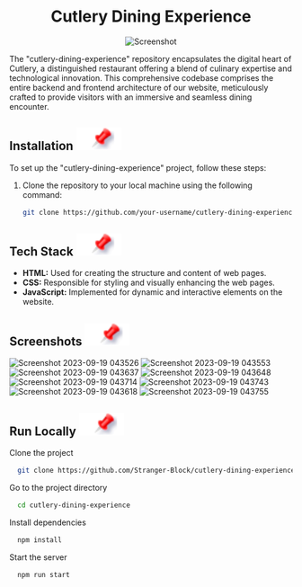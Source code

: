 
<h1 align="center">Cutlery Dining Experience</h1>

<p align="center">
  <img src="https://github.com/Stranger-Block/cutlery-dining-experience/assets/141111315/ef019823-0815-4aa1-aaec-fba0c9b3243c" alt="Screenshot">
</p>

The "cutlery-dining-experience" repository encapsulates the digital heart of Cutlery, a distinguished restaurant offering a blend of culinary expertise and technological innovation. This comprehensive codebase comprises the entire backend and frontend architecture of our website, meticulously crafted to provide visitors with an immersive and seamless dining encounter.



## Installation ![](https://raw.githubusercontent.com/aregtech/areg-sdk/master/docs/img/pin.svg)

To set up the "cutlery-dining-experience" project, follow these steps:

1. Clone the repository to your local machine using the following command:

   ```bash
   git clone https://github.com/your-username/cutlery-dining-experience.git
## Tech Stack ![](https://raw.githubusercontent.com/aregtech/areg-sdk/master/docs/img/pin.svg)

- **HTML:** Used for creating the structure and content of web pages.
- **CSS:** Responsible for styling and visually enhancing the web pages.
- **JavaScript:** Implemented for dynamic and interactive elements on the website.





## Screenshots ![](https://raw.githubusercontent.com/aregtech/areg-sdk/master/docs/img/pin.svg)

![Screenshot 2023-09-19 043526](https://github.com/Stranger-Block/cutlery-dining-experience/assets/141111315/fefed6f7-1cac-41dc-987e-fcb1197140aa)
![Screenshot 2023-09-19 043553](https://github.com/Stranger-Block/cutlery-dining-experience/assets/141111315/efb07e9b-e203-457f-86ce-b9904521e87f)
![Screenshot 2023-09-19 043637](https://github.com/Stranger-Block/cutlery-dining-experience/assets/141111315/f17273e6-f71e-4369-a354-8b9a1e909d5e)
![Screenshot 2023-09-19 043648](https://github.com/Stranger-Block/cutlery-dining-experience/assets/141111315/8b8de9f7-7efb-4c50-80b0-06d60e27e218)
![Screenshot 2023-09-19 043714](https://github.com/Stranger-Block/cutlery-dining-experience/assets/141111315/2bd2362b-c1b2-470f-b869-894cc842db27)
![Screenshot 2023-09-19 043743](https://github.com/Stranger-Block/cutlery-dining-experience/assets/141111315/8066304a-9d50-44f3-a456-2f433e37058a)
![Screenshot 2023-09-19 043618](https://github.com/Stranger-Block/cutlery-dining-experience/assets/141111315/dd24a4c7-75fc-4385-b699-97cb37e2a2bd)
![Screenshot 2023-09-19 043755](https://github.com/Stranger-Block/cutlery-dining-experience/assets/141111315/a621c880-e887-452c-bbaa-787c5fa37c5e)



## Run Locally ![](https://raw.githubusercontent.com/aregtech/areg-sdk/master/docs/img/pin.svg)

Clone the project

```bash
  git clone https://github.com/Stranger-Block/cutlery-dining-experience.git
```

Go to the project directory

```bash
  cd cutlery-dining-experience
```

Install dependencies

```bash
  npm install
```

Start the server

```bash
  npm run start
```

